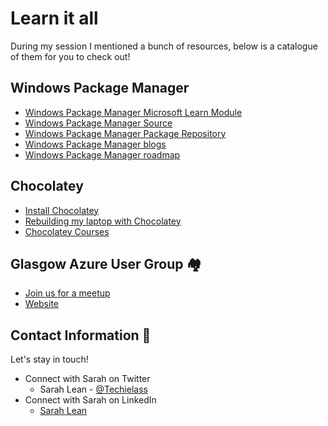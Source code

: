 # Learn it all 

During my session I mentioned a bunch of resources, below is a catalogue of them for you to check out!

## Windows Package Manager
- [Windows Package Manager Microsoft Learn Module](https://docs.microsoft.com/learn/modules/explore-windows-package-manager-tool/?WT.mc_id=AZ-MVP-5004737)
- [Windows Package Manager Source](https://github.com/microsoft/winget-cli)
- [Windows Package Manager Package Repository](https://github.com/microsoft/winget-pkgs)
- [Windows Package Manager blogs](https://www.techielass.com/tag/winget/)
- [Windows Package Manager roadmap](https://github.com/microsoft/winget-cli/blob/master/doc/windows-package-manager-release-roadmap.md)

## Chocolatey
- [Install Chocolatey](https://chocolatey.org/install)
- [Rebuilding my laptop with Chocolatey](https://www.techielass.com/rebuilding-my-laptop/)
- [Chocolatey Courses](https://community.chocolatey.org/courses)

## Glasgow Azure User Group 🏘️
- [Join us for a meetup](https://www.eventbrite.co.uk/o/glasgow-azure-user-group-13843919802)
- [Website](https://www.gaug.co.uk)


## Contact Information 👋

Let's stay in touch! 

- Connect with Sarah on Twitter
    - Sarah Lean - [@Techielass](https://twitter.com/techielass)
- Connect with Sarah on LinkedIn
    - [Sarah Lean](https://in.linkedin.com/in/sazlean)

